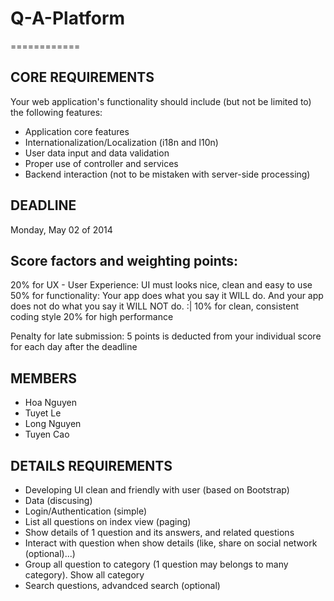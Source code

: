 <h1>Q-A-Platform</h1>
============

<h2>CORE REQUIREMENTS</h2>

Your web application's functionality should include (but not be limited to) the following features:

<ul>
	<li>Application core features</li>
	<li>Internationalization/Localization (i18n and l10n)</li>
	<li>User data input and data validation</li>
	<li>Proper use of controller and services</li>
	<li>Backend interaction (not to be mistaken with server-side processing)</li>
</ul>

<h2>DEADLINE</h2>

Monday, May 02 of 2014

<h2>Score factors and weighting points: </h2>

20% for UX - User Experience: UI must looks nice, clean and easy to use
50% for functionality: Your app does what you say it WILL do. And your app does not do what you say it WILL NOT do. :|
10% for clean, consistent coding style
20% for high performance
 
 
 Penalty for late submission:
5 points is deducted from your individual score for each day after the deadline

<h2>MEMBERS</h2>

<ul>
	<li>Hoa Nguyen</li>
	<li>Tuyet Le</li>
	<li>Long Nguyen</li>
	<li>Tuyen Cao</li>
</ul>

<h2>DETAILS REQUIREMENTS</h2>

<ul>
	<li>Developing UI clean and friendly with user (based on Bootstrap)</li>
	<li>Data (discusing)</li>
	<li>Login/Authentication (simple)</li>
	<li>List all questions on index view (paging)</li>
	<li>Show details of 1 question and its answers, and related questions</li>
	<li>Interact with question when show details (like, share on social network (optional)...)</li>
	<li>Group all question to category (1 question may belongs to many category). Show all category</li>
	<li>Search questions, advandced search (optional)</li>
</ul>